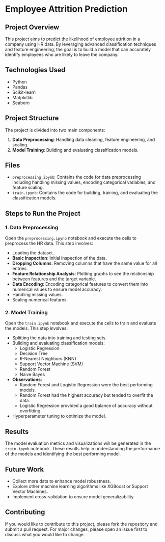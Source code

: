 # Employee Attrition Prediction

## Project Overview

This project aims to predict the likelihood of employee attrition in a company using HR data. By leveraging advanced classification techniques and feature engineering, the goal is to build a model that can accurately identify employees who are likely to leave the company.

## Technologies Used

- Python
- Pandas
- Scikit-learn
- Matplotlib
- Seaborn

## Project Structure

The project is divided into two main components:

1. **Data Preprocessing**: Handling data cleaning, feature engineering, and scaling.
2. **Model Training**: Building and evaluating classification models.

## Files

- `preprocessing.ipynb`: Contains the code for data preprocessing including handling missing values, encoding categorical variables, and feature scaling.
- `train.ipynb`: Contains the code for building, training, and evaluating the classification models.

## Steps to Run the Project

### 1. Data Preprocessing

Open the `preprocessing.ipynb` notebook and execute the cells to preprocess the HR data. This step involves:
- Loading the dataset.
- **Basic Inspection**: Initial inspection of the data.
- **Dropping Columns**: Removing columns that have the same value for all entries.
- **Feature Relationship Analysis**: Plotting graphs to see the relationship between features and the target variable.
- **Data Encoding**: Encoding categorical features to convert them into numerical values to ensure model accuracy.
- Handling missing values.
- Scaling numerical features.

### 2. Model Training

Open the `train.ipynb` notebook and execute the cells to train and evaluate the models. This step involves:
- Splitting the data into training and testing sets.
- Building and evaluating classification models:
  - Logistic Regression
  - Decision Tree
  - K-Nearest Neighbors (KNN)
  - Support Vector Machine (SVM)
  - Random Forest
  - Naive Bayes
- **Observations**:
  - Random Forest and Logistic Regression were the best performing models.
  - Random Forest had the highest accuracy but tended to overfit the data.
  - Logistic Regression provided a good balance of accuracy without overfitting.
- Hyperparameter tuning to optimize the model.

## Results

The model evaluation metrics and visualizations will be generated in the `train.ipynb` notebook. These results help in understanding the performance of the models and identifying the best performing model.

## Future Work

- Collect more data to enhance model robustness.
- Explore other machine learning algorithms like XGBoost or Support Vector Machines.
- Implement cross-validation to ensure model generalizability.

## Contributing

If you would like to contribute to this project, please fork the repository and submit a pull request. For major changes, please open an issue first to discuss what you would like to change.

